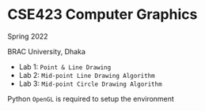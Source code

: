 # CSE423 Computer Graphics

Spring 2022

BRAC University, Dhaka

* Lab 1: `Point & Line Drawing`
* Lab 2: `Mid-point Line Drawing Algorithm`
* Lab 3: `Mid-point Circle Drawing Algorithm`

Python `OpenGL` is required to setup the environment
